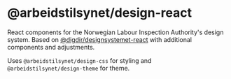 # @arbeidstilsynet/design-react

React components for the Norwegian Labour Inspection Authority's design system. Based on [@digdir/designsystemet-react](https://www.npmjs.com/package/@digdir/designsystemet-react) with additional components and adjustments.

Uses `@arbeidstilsynet/design-css` for styling and `@arbeidstilsynet/design-theme` for theme.
